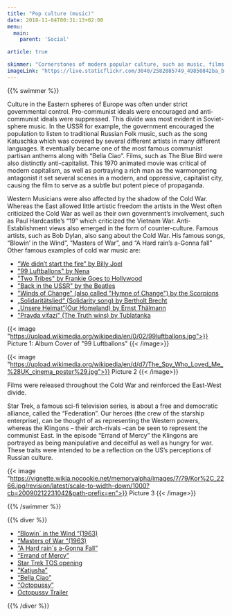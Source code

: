```yaml
---
title: "Pop culture (music)"
date: 2018-11-04T00:31:13+02:00
menu:
  main:
    parent: 'Social'

article: true

skimmer: "Cornerstones of modern popular culture, such as music, films and literature were not only a source of entertainment but a powerful propaganda tool. The political ideologies of both the Eastern and the Western spheres were reflected in all of these areas (elements?). Whereas Eastern popular culture often had to conform to the politics of the state, Western popular culture was much more anti-authoritarian and often condemned Soviet beliefs and doctrine."
imageLink: "https://live.staticflickr.com/3040/2582085749_49850842ba_b.jpg"
---
```


{{% swimmer %}}

Culture in the Eastern spheres of Europe was often under strict governmental control. Pro-communist ideals were encouraged and anti-communist ideals were suppressed. This divide was most evident in Soviet-sphere music. In the USSR for example, the government encouraged the population to listen to traditional Russian Folk music, such as the song Katuschka which was covered by several different artists in many different languages. It eventually became one of the most famous communist partisan anthems along with “Bella Ciao”.
Films, such as The Blue Bird were also distinctly anti-capitalist. This 1970 animated movie was critical of modern capitalism, as well as portraying a rich man as the warmongering antagonist it set several scenes in a modern, and oppressive, capitalist city, causing the film to serve as a subtle but potent piece of propaganda.

Western Musicians were also affected by the shadow of the Cold War. Whereas the East allowed little artistic freedom the artists in the West often criticized the Cold War as well as their own government’s involvement, such as Paul Hardcastle’s “19” which criticized the Vietnam War. Anti-Establishment views also emerged in the form of counter-culture. Famous artists, such as Bob Dylan, also sang about the Cold War. His famous songs, “Blowin’ in the Wind”, “Masters of War”, and “A Hard rain’s a-Gonna fall” Other famous examples of cold war music are:

- [“We didn’t start the fire” by Billy Joel](https://www.youtube.com/watch?v=eFTLKWw542g)
- ["99 Luftballons" by Nena](https://www.youtube.com/watch?v=La4Dcd1aUcE)
- ["Two Tribes" by Frankie Goes to Hollywood](https://www.youtube.com/watch?v=SXWVpcypf0w)
- ["Back in the USSR" by the Beatles](https://www.youtube.com/watch?v=XrtnnLor2UM)
- ["Winds of Change" (also called "Hymne of Change") by the Scorpions](https://www.youtube.com/watch?v=n4RjJKxsamQ)
- [„Solidaritätslied“ (Solidarity song) by Bertholt Brecht](https://www.youtube.com/watch?v=bcllk8-wEy0)
- [„Unsere Heimat“(Our Homeland) by Ernst Thälmann](https://www.youtube.com/watch?v=YohW_wCbrPA)
- ["Pravda víťazí" (The Truth wins) by Tublatanka](https://www.youtube.com/watch?v=kJucQNdBJo4)

{{< image "https://upload.wikimedia.org/wikipedia/en/0/02/99luftballons.jpg">}}
Picture 1: Album Cover of "99 Luftballons"
{{< /image>}}

{{< image "https://upload.wikimedia.org/wikipedia/en/d/d7/The_Spy_Who_Loved_Me_%28UK_cinema_poster%29.jpg">}}
Picture 2
{{< /image>}}

Films were released throughout the Cold War and reinforced the East-West divide.

Star Trek, a famous sci-fi television series, is about a free and democratic alliance, called the “Federation”. Our heroes (the crew of the starship enterprise), can be thought of as representing the Western powers, whereas the Klingons – their arch-rivals –can be seen to represent the communist East. In the episode “Errand of Mercy” the Klingons are portrayed as being manipulative and deceitful as well as hungry for war. These traits were intended to be a reflection on the US’s perceptions of Russian culture.

{{< image "https://vignette.wikia.nocookie.net/memoryalpha/images/7/79/Kor%2C_2266.jpg/revision/latest/scale-to-width-down/1000?cb=20090212231042&path-prefix=en">}}
Picture 3
{{< /image>}}

{{% /swimmer %}}

{{% diver %}}
- [“Blowin´ in the Wind “(1963)](https://youtu.be/G58XWF6B3AA)
- [“Masters of War “(1963)](https://youtu.be/6isSH1VB3XQ)
- [“A Hard rain´s a-Gonna Fall”](https://youtu.be/T5al0HmR4to)
- [“Errand of Mercy”](https://www.imdb.com/title/tt0708429/)
- [Star Trek TOS opening](https://www.youtube.com/watch?v=hdjL8WXjlGI)
- [“Katjusha”](https://www.youtube.com/watch?v=MLg83QMmlGs)
- [“Bella Ciao”](https://www.youtube.com/watch?v=V9sXDNMvZjA)
- [“Octopussy”](https://www.imdb.com/title/tt0086034/)
- [Octopussy Trailer](https://www.youtube.com/watch?v=IwHbCvXMbS8)

{{% /diver %}}
